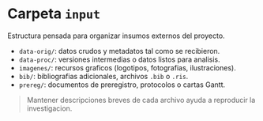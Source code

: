 # Carpeta `input`

Estructura pensada para organizar insumos externos del proyecto.

- `data-orig/`: datos crudos y metadatos tal como se recibieron.
- `data-proc/`: versiones intermedias o datos listos para analisis.
- `imagenes/`: recursos graficos (logotipos, fotografias, ilustraciones).
- `bib/`: bibliografias adicionales, archivos `.bib` o `.ris`.
- `prereg/`: documentos de preregistro, protocolos o cartas Gantt.

> Mantener descripciones breves de cada archivo ayuda a reproducir la investigacion.
